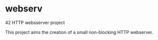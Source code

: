 # webserv
42 HTTP websserver project

This project aims the creation of a small non-blocking HTTP webserver.